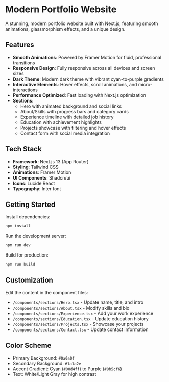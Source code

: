 # Modern Portfolio Website

A stunning, modern portfolio website built with Next.js, featuring smooth animations, glassmorphism effects, and a unique design.

## Features

- **Smooth Animations**: Powered by Framer Motion for fluid, professional transitions
- **Responsive Design**: Fully responsive across all devices and screen sizes
- **Dark Theme**: Modern dark theme with vibrant cyan-to-purple gradients
- **Interactive Elements**: Hover effects, scroll animations, and micro-interactions
- **Performance Optimized**: Fast loading with Next.js optimization
- **Sections**:
  - Hero with animated background and social links
  - About/Skills with progress bars and category cards
  - Experience timeline with detailed job history
  - Education with achievement highlights
  - Projects showcase with filtering and hover effects
  - Contact form with social media integration

## Tech Stack

- **Framework**: Next.js 13 (App Router)
- **Styling**: Tailwind CSS
- **Animations**: Framer Motion
- **UI Components**: Shadcn/ui
- **Icons**: Lucide React
- **Typography**: Inter font

## Getting Started

Install dependencies:
```bash
npm install
```

Run the development server:
```bash
npm run dev
```

Build for production:
```bash
npm run build
```

## Customization

Edit the content in the component files:
- `/components/sections/Hero.tsx` - Update name, title, and intro
- `/components/sections/About.tsx` - Modify skills and bio
- `/components/sections/Experience.tsx` - Add your work experience
- `/components/sections/Education.tsx` - Update education history
- `/components/sections/Projects.tsx` - Showcase your projects
- `/components/sections/Contact.tsx` - Update contact information

## Color Scheme

- Primary Background: `#0a0a0f`
- Secondary Background: `#1a1a2e`
- Accent Gradient: Cyan (`#00d4ff`) to Purple (`#8b5cf6`)
- Text: White/Light Gray for high contrast
